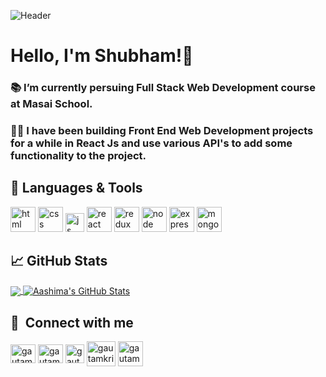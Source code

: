 ![Header](https://drjplopes.com/media/BlogBanners/Hello-World_Banner.png)

# Hello, I'm Shubham!👋

### 📚 I’m currently persuing Full Stack Web Development course at Masai School.
### 👨‍💻 I have been building Front End Web Development projects for a while in React Js and use various API's to add some functionality to the project.


## 🔧 Languages & Tools
<p align='left'>
  <img src="https://upload.wikimedia.org/wikipedia/commons/thumb/6/61/HTML5_logo_and_wordmark.svg/2048px-HTML5_logo_and_wordmark.svg.png" alt="html" width="40" height="40">
  <img src='https://upload.wikimedia.org/wikipedia/commons/thumb/d/d5/CSS3_logo_and_wordmark.svg/1200px-CSS3_logo_and_wordmark.svg.png' alt="css" width="40" height="40">
  <img src='https://upload.wikimedia.org/wikipedia/commons/6/6a/JavaScript-logo.png' height='30' width='auto' alt="js">
   <img src="https://upload.wikimedia.org/wikipedia/commons/thumb/a/a7/React-icon.svg/1280px-React-icon.svg.png" alt="react" width="auto" height="40"/>
   <img src="https://upload.wikimedia.org/wikipedia/commons/4/49/Redux.png" alt="redux" width="40" height="40"/>
  <img src="https://icon-library.com/images/node-js-icon/node-js-icon-8.jpg" alt="node" width="40" height="40"/>
  <img src="https://ih1.redbubble.net/image.438908244.6144/st,small,507x507-pad,600x600,f8f8f8.u2.jpg" alt="express" width="40" height="40"/>
  <img src="https://cdn.icon-icons.com/icons2/2415/PNG/512/mongodb_plain_wordmark_logo_icon_146423.png" alt="mongodb" width="40" height="40"/>
</p>



## &#x1f4c8; GitHub Stats
<a href="https://github.com/rawat2511/rawat2511">
  <img align="center" src="https://github-readme-stats.vercel.app/api/top-langs/?username=rawat2511&title_color=ffffff&text_color=c9cacc&icon_color=2bbc8a&bg_color=1d1f21&langs_count=3" />
</a>
<a href="https://github.com/rawat2511/rawat2511">
  <img align="center" src="https://github-readme-stats.vercel.app/api?username=rawat2511&show_icons=true&line_height=27&count_private=true&title_color=ffffff&text_color=c9cacc&icon_color=2bbc8a&bg_color=1d1f21" alt="Aashima's GitHub Stats" />
</a>


## 🔗 &nbsp;**Connect with me**
<p align="left">
<a href="https://twitter.com/Shubham_2511" target="_blank"><img align="center" src="https://raw.githubusercontent.com/rahuldkjain/github-profile-readme-generator/master/src/images/icons/Social/twitter.svg" alt="gautamkrishnar" height="30" width="40" /></a>
<a href="https://linkedin.com/in/shubham2511" target="_blank"><img align="center" src="https://raw.githubusercontent.com/rahuldkjain/github-profile-readme-generator/master/src/images/icons/Social/linked-in-alt.svg" alt="gautamkrishnar" height="30" width="40" /></a>
<a href="https://www.quora.com/profile/Shubham-Rawat-220" target="_blank"><img align="center" src="https://encrypted-tbn0.gstatic.com/images?q=tbn:ANd9GcSDHbFj3QXyWGAMik3IOdJKKBtjuQUldl43H4Whci3vsFaKdDL1MMvVMzq-VjN-Ky0oqaQ&usqp=CAU" alt="gautamkrishnar" height="30" width="30" /></a>
<a href="https://medium.com/@shubham25112000" target="_blank"><img align="center" src="https://www.signaturecollegecounseling.com/college-counseling-services/wp-content/uploads/2018/12/Medium-MagazineLogo.png" alt="gautamkrishnar" height="40" width="46" /></a>
<a href="https://stackoverflow.com/users/10808146/shubham-rawat" target="_blank"><img align="center" src="https://cdn3.iconfinder.com/data/icons/inficons/512/stackoverflow.png" alt="gautamkrishnar" height="40" width="40" /></a>
  

